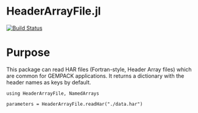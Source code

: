 # HeaderArrayFile.jl

[![Build Status](https://github.com/mivanic/HeaderArrayFile.jl/actions/workflows/CI.yml/badge.svg?branch=master)](https://github.com/mivanic/HeaderArrayFile.jl/actions/workflows/CI.yml?query=branch%3Amaster)

# Purpose 
This package can read HAR files (Fortran-style, Header Array files) which are common for GEMPACK applications. It returns a dictionary with the header names as keys by default.


```
using HeaderArrayFile, NamedArrays

parameters = HeaderArrayFile.readHar("./data.har")
```
